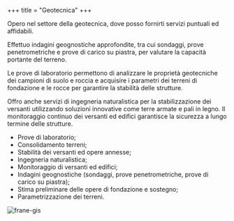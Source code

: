 +++
title = "Geotecnica"
+++

Opero nel settore della geotecnica, dove posso fornirti servizi puntuali ed affidabili.

<!--more-->

Effettuo indagini geognostiche approfondite, tra cui sondaggi, prove penetrometriche e prove di carico su piastra, per valutare la capacità portante del terreno. 

Le prove di laboratorio permettono di analizzare le proprietà geotecniche dei campioni di suolo e roccia e acquisire i parametri dei terreni di fondazione e le rocce per garantire la stabilità delle strutture. 

Offro anche servizi di ingegneria naturalistica per la stabilizzazione dei versanti utilizzando soluzioni innovative come terre armate e pali in legno. Il monitoraggio continuo dei versanti ed edifici garantisce la sicurezza a lungo termine delle strutture.

- Prove di laboratorio;
- Consolidamento terreni;
- Stabilità dei versanti ed opere annesse;
- Ingegneria naturalistica;
- Monitoraggio di versanti ed edifici;
- Indagini geognostiche (sondaggi, prove penetrometriche, prove di carico su piastra);
- Stima preliminare delle opere di fondazione e sostegno;
- Parametrizzazione dei terreni.

![frane-gis](/images/prova-penetrometrica.webp)
